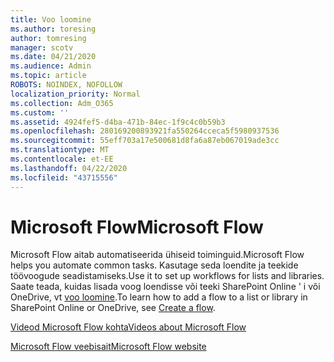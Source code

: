 ```yaml
---
title: Voo loomine
ms.author: toresing
author: tomresing
manager: scotv
ms.date: 04/21/2020
ms.audience: Admin
ms.topic: article
ROBOTS: NOINDEX, NOFOLLOW
localization_priority: Normal
ms.collection: Adm_O365
ms.custom: ''
ms.assetid: 4924fef5-d4ba-471b-84ec-1f9c4c0b59b3
ms.openlocfilehash: 280169200893921fa550264cceca5f5980937536
ms.sourcegitcommit: 55eff703a17e500681d8fa6a87eb067019ade3cc
ms.translationtype: MT
ms.contentlocale: et-EE
ms.lasthandoff: 04/22/2020
ms.locfileid: "43715556"
---
```

# <a name="microsoft-flow"></a><span data-ttu-id="466f6-102">Microsoft Flow</span><span class="sxs-lookup"><span data-stu-id="466f6-102">Microsoft Flow</span></span>

<span data-ttu-id="466f6-103">Microsoft Flow aitab automatiseerida ühiseid toiminguid.</span><span class="sxs-lookup"><span data-stu-id="466f6-103">Microsoft Flow helps you automate common tasks.</span></span> <span data-ttu-id="466f6-104">Kasutage seda loendite ja teekide töövoogude seadistamiseks.</span><span class="sxs-lookup"><span data-stu-id="466f6-104">Use it to set up workflows for lists and libraries.</span></span> <span data-ttu-id="466f6-105">Saate teada, kuidas lisada voog loendisse või teeki SharePoint Online ' i või OneDrive, vt [voo loomine](https://go.microsoft.com/fwlink/?linkid=869408).</span><span class="sxs-lookup"><span data-stu-id="466f6-105">To learn how to add a flow to a list or library in SharePoint Online or OneDrive, see [Create a flow](https://go.microsoft.com/fwlink/?linkid=869408).</span></span>
  
[<span data-ttu-id="466f6-106">Videod Microsoft Flow kohta</span><span class="sxs-lookup"><span data-stu-id="466f6-106">Videos about Microsoft Flow</span></span>](https://go.microsoft.com/fwlink/?linkid=864641)
  
[<span data-ttu-id="466f6-107">Microsoft Flow veebisait</span><span class="sxs-lookup"><span data-stu-id="466f6-107">Microsoft Flow website</span></span>](https://go.microsoft.com/fwlink/?linkid=864642)
  

